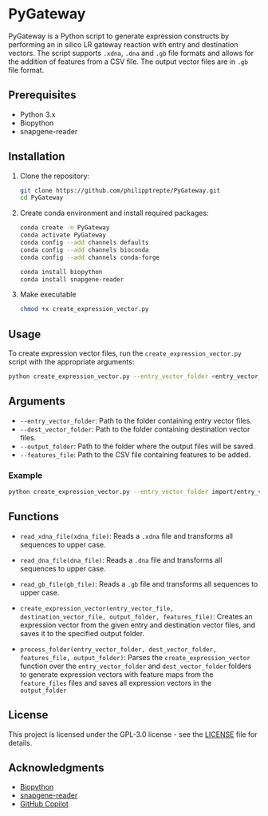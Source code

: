 # PyGateway
PyGateway is a Python script to generate expression constructs by performing an in silico LR gateway reaction with entry and destination vectors. The script supports `.xdna`, `.dna` and `.gb` file formats and allows for the addition of features from a CSV file. The output vector files are in `.gb` file format.

## Prerequisites

- Python 3.x
- Biopython
- snapgene-reader

## Installation

1. Clone the repository:
    ```sh
    git clone https://github.com/philipptrepte/PyGateway.git
    cd PyGateway
    ```

2. Create conda environment and install required packages:
    ```sh
    conda create -n PyGateway
    conda activate PyGateway 
    conda config --add channels defaults
    conda config --add channels bioconda
    conda config --add channels conda-forge

    conda install biopython
    conda install snapgene-reader
    ```

3. Make executable
   ```sh
   chmod +x create_expression_vector.py
   ```

## Usage

To create expression vector files, run the `create_expression_vector.py` script with the appropriate arguments:

```sh
python create_expression_vector.py --entry_vector_folder <entry_vector_folder> --dest_vector_folder <dest_vector_folder> --output_folder <output_folder> --features_file <features_file>
```

## Arguments

- `--entry_vector_folder`: Path to the folder containing entry vector files.
- `--dest_vector_folder`: Path to the folder containing destination vector files.
- `--output_folder`: Path to the folder where the output files will be saved.
- `--features_file`: Path to the CSV file containing features to be added.

### Example

```sh
python create_expression_vector.py --entry_vector_folder import/entry_vectors --dest_vector_folder import/destination_vectors --output_folder output --features_file import/features/all_features.csv
```

## Functions

- `read_xdna_file(xdna_file)`: Reads a `.xdna` file and transforms all sequences to upper case.

- `read_dna_file(dna_file)`: Reads a `.dna` file and transforms all sequences to upper case.

- `read_gb_file(gb_file)`: Reads a `.gb` file and transforms all sequences to upper case.

- `create_expression_vector(entry_vector_file, destination_vector_file, output_folder, features_file)`: Creates an expression vector from the given entry and destination vector files, and saves it to the specified output folder.

- `process_folder(entry_vector_folder, dest_vector_folder, features_file, output_folder)`: Parses the `create_expression_vector` function over the `entry_vector_folder` and `dest_vector_folder` folders to generate expression vectors with feature maps from the `feature_files` files and saves all expression vectors in the `output_folder`

## License

This project is licensed under the GPL-3.0 license - see the [LICENSE](LICENSE) file for details.

## Acknowledgments

- [Biopython](https://biopython.org/)
- [snapgene-reader](https://github.com/Edinburgh-Genome-Foundry/snapgene_reader)
- [GitHub Copilot](https://github.com/features/copilot)
